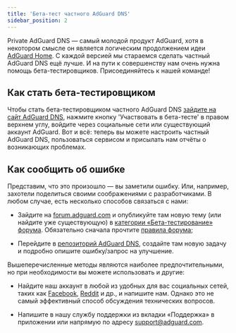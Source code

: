 ```yaml
---
title: 'Бета-тест частного AdGuard DNS'
sidebar_position: 2
---
```


Private AdGuard DNS — самый молодой продукт AdGuard, хотя в некотором смысле он является логическим продолжением идеи [AdGuard Home](https://kb.adguard.com/en/home/overview). С каждой версией мы стараемся сделать частный AdGuard DNS ещё лучше. И на пути к совершенству нам очень нужна помощь бета-тестировщиков. Присоединяйтесь к нашей команде!

## Как стать бета-тестировщиком

Чтобы стать бета-тестировщиком частного AdGuard DNS [зайдите на сайт AdGuard DNS](https://adguard-dns.io/en/welcome.html), нажмите кнопку 'Участвовать в бета-тесте' в правом верхнем углу, войдите через социальные сети или существующий аккаунт AdGuard. Вот и всё: теперь вы можете настроить частный AdGuard DNS, пользоваться сервисом и присылать нам отчёты о возникающих проблемах.

## Как сообщить об ошибке

Представим, что это произошло — вы заметили ошибку. Или, например, захотели поделиться своими соображениями с разработчиками. В любом случае, есть несколько способов связаться с нами:

* Зайдите на [forum.adguard.com](https://forum.adguard.com) и опубликуйте там новую тему (или найдите уже существующую) в [категории «Бета-тестирование» форума](https://forum.adguard.com/index.php?categories/48/). Обязательно сначала прочтите [правила форума](https://forum.adguard.com/index.php?threads/14859/);

* Перейдите в [репозиторий AdGuard DNS](https://github.com/AdguardTeam/AdGuardDNS), создайте там новую задачу и подробно опишите ошибку/запрос на улучшение.

Вышеперечисленные методы являются наиболее предпочтительными, но при необходимости вы можете использовать и другие:

* Найдите наш аккаунт в любой из удобных для вас социальных сетей, таких как [Facebook](https://www.facebook.com/AdguardEn/), [Reddit](https://www.reddit.com/r/Adguard/) и др., и напишите нам. Однако это не самый эффективный способ обсуждения технических вопросов.

* Напишите в нашу службу поддержки из вкладки «Поддержка» в приложении или напрямую по адресу [support@adguard.com](mailto:support@adguard.com).

